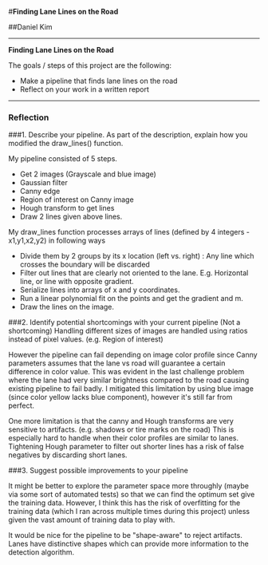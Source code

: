 #**Finding Lane Lines on the Road** 

##Daniel Kim


---

**Finding Lane Lines on the Road**

The goals / steps of this project are the following:
* Make a pipeline that finds lane lines on the road
* Reflect on your work in a written report


[//]: # (Image References)

[image1]: ./examples/grayscale.jpg "Grayscale"

---

### Reflection

###1. Describe your pipeline. As part of the description, explain how you modified the draw_lines() function.

My pipeline consisted of 5 steps. 
- Get 2 images (Grayscale and blue image)
- Gaussian filter
- Canny edge
- Region of interest on Canny image
- Hough transform to get lines
- Draw 2 lines given above lines.

My draw_lines function processes arrays of lines (defined by 4 integers - x1,y1,x2,y2) in following ways
- Divide them by 2 groups by its x location (left vs. right) : Any line which crosses the boundary will be discarded
- Filter out lines that are clearly not oriented to the lane. E.g. Horizontal line, or line with opposite gradient.
- Serialize lines into arrays of x and y coordinates.
- Run a linear polynomial fit on the points and get the gradient and m.
- Draw the lines on the image.  


###2. Identify potential shortcomings with your current pipeline
(Not a shortcoming) Handling different sizes of images are handled using ratios instead of pixel values. (e.g. Region of interest)

However the pipeline can fail depending on image color profile since Canny parameters assumes that the lane vs road will guarantee a certain difference in color value. This was evident in the last challenge problem where the lane had very similar brightness compared to the road causing existing pipeline to fail badly. I mitigated this limitation by using blue image (since color yellow lacks blue component), however it's still far from perfect.

One more limitation is that the canny and Hough transforms are very sensitive to artifacts. (e.g. shadows or tire marks on the road) This is especially hard to handle when their color profiles are similar to lanes. Tightening Hough parameter to filter out shorter lines has a risk of false negatives by discarding short lanes.


###3. Suggest possible improvements to your pipeline

It might be better to explore the parameter space more throughly (maybe via some sort of automated tests) so that we can find the optimum set give the training data. However, I think this has the risk of overfitting for the training data (which I ran across multiple times during this project) unless given the vast amount of training data to play with.

It would be nice for the pipeline to be "shape-aware" to reject artifacts. Lanes have distinctive shapes which can provide more information to the detection algorithm.

